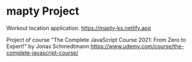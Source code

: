 # mapty Project

Workout location application. https://mapty-ks.netlify.app

Project of course "The Complete JavaScript Course 2021: From Zero to Expert!" by Jonas Schmedtmann https://www.udemy.com/course/the-complete-javascript-course/
